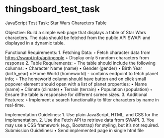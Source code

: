 # thingsboard_test_task
JavaScript Test Task: Star Wars Characters Table

Objective: Build a simple web page that displays a table of Star Wars characters. The data should be fetched from the public API SWAPI and displayed in a dynamic table.

Functional Requirements:
    1. Fetching Data:
        ◦ Fetch character data from https://swapi.info/api/people
        ◦ Display only 5 random characters from response
    2. Table Requirements:
        ◦ The table should include the following columns:
            ▪ Character Name (name)
            ▪ Gender (gender)
            ▪ Birth Year (birth_year)
            ▪ Home World (homeworld) - contains endpoint to fetch planet info;
        ◦ The homeworld column should have button and on click small popover element should open with a list of planet properties:
            ▪ Name (name)
            ▪ Climate (climate)
            ▪ Terrain (terrain)
            ▪ Population (population)
        ◦ Ensure the table is responsive for different screen sizes.
    3. Additional Features:
        ◦ Implement a search functionality to filter characters by name in real-time.

Implementation Guidelines:
    1. Use plain JavaScript, HTML, and CSS for the implementation.
    2. Use the Fetch API to retrieve data from SWAPI.
    3. You may use a CSS framework (e.g., Bootstrap) for styling, but it’s not required.
Submission Guidelines:
    • Send implemented page in single html file